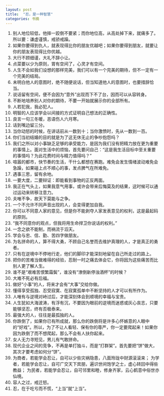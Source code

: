 ```yaml
---
layout: post
title:  "忍，是一种智慧" 
categories: 书摘
---
```

1. 别人地位较低，他摔一跤倒不要紧；而你地位高，从高处掉下来，就痛多了。所以要：谦虚谨慎，戒骄戒躁。
2. 如果你要得到仇人，就表现得比你的朋友优越吧；如果你要得到朋友，就要让你的朋友表现得比你优越。
3. 大行不顾细谨，大礼不辞小让。
4. 点菜要以少为原则，胃有空间了，心灵才有空间。
5. 人生不会如我们设想的那样完美，我们可以有一个完美的期待，但不一定有一个完美的结局。
6. 未明白他人的意图时，绝不随便说话，但当知道他人的意图时，也要措辞恰当。
7. 说话留有空间，便不会因为“意外”出现而下不了台，因而可以从容转身。
8. 不断地培养别人对你的期待，不要一开始就展示你的全部所有。
9. 人若犯我，我必犯人。
10. 明智的人应该学会以间接的方式证明自己想法的正确性。
11. 良言一句三冬暖，恶语伤人六月寒。
12. 话到嘴边留三分。
13. 当你动怒的时候，在讲话前从一数到十；当你激愤时，先从一数到一百。
14. 你们当初结婚的目的就是为了这无休无止的争吵抱怨吗？
15. 我们之所以对小事缺乏足够的承受能力，是因为我们没有把精力放在更为重要的事情上。面对生活中的烦恼，首先要问自己：“这是我生活目标中至关重要的事情吗？为此花费时间与精力值得吗？”
16. 喧嚣的都市，快节奏的生活，干什么都想在赛跑。难免会发生情绪波动难免会急躁，如果碰上点不顺心的事，发点脾气在所难免。
17. 遇事三思，留有余地。
18. 一要大度，二要辩证：即能看到事物的正反两面。
19. 我正在气头上，如果我意气用事，或许会带来后悔莫及的结果，这时候可以通过运动来转移注意力。
20. 夫唯不争，故天下莫能与之争。
21. 一个不允许不同声音出现的人，会变得更加自我。
22. 你可以不同意人家的意见，但是你不能剥夺人家发表意见的权利，这是最起码的原则。
23. “我不同意你的观点，但我将用生命捍卫你说话的权利。”
24. 一念之欲不能制，而祸流于滔天。
25. 学会与忠、信、勤、苦四字做朋友。
26. 为名拼命的人，算不得大勇，不顾自己名誉而去维护真理的人，才是真正的勇者。
27. 只有在逆境中不停地行走，他们的脚印才能深刻地留在自己所走过的路上。
28. 把你的苦难当做难得的经验，忍耐一时之痛去体会它，你将因为这些痛苦而比别人更了解人生。
29. 谁不是“艰难苦恨繁霜鬓”，谁没有“潦倒新停浊酒杯”的时候？
30. 大难不死必有后福。
31. 做好“小事”的人，将来才会有“大事”交给你做。
32. 懂得享受孤独、忍受寂寞、在寂寞孤单中不断坚持的人才可以有所作为。
33. 人唯有与逆境对峙过后，才能深刻体会到顺境的幸福与宝贵。
34. 人生犹如大海波涛，有浮有沉，不要因为眼前的逆境而迷惑或灰心丧志，只要能够坚忍，终有否极泰来。
35. 最强大的人，往往是最孤独的人。
36. 你跌倒了，如果你已有所成就，那么你的跌倒将是许多心怀嫉意的人眼中的“好戏”。所以，为了不让人看轻、保有你的尊严，你一定要爬起来！如果你因为跌倒了而不想爬起，那么不会有人扶你起来。
37. 女人无力寻短见，男儿有气敢拼命。
38. 现代企业之间的竞争，不再是单打独斗，而是“打群架”。首先要把“饼”做大，其次才要考虑如何分“饼”。
39. 为商者，若能学会忍让，自可以少些灾祸隐患，八面玲珑中财源滚滚来；
    为学者，若能学会忍让，自可广交天下宾朋，遍识世间饱学之士，虚心转回中得些教益；
    为民者，若能学会忍让，自可邻里和睦，修身齐家，云心鹤意中俗世亦仙境。
40. 容人之过，戒迁怒。
41. 忍，在于吃亏而不慌，“上当”就“上当”。